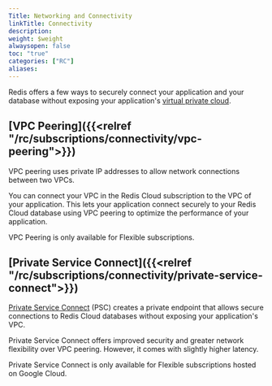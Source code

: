 ```yaml
---
Title: Networking and Connectivity
linkTitle: Connectivity
description: 
weight: $weight
alwaysopen: false
toc: "true"
categories: ["RC"]
aliases: 
---
```


Redis offers a few ways to securely connect your application and your database without exposing your application's [virtual private cloud](https://en.wikipedia.org/wiki/Virtual_private_cloud).

## [VPC Peering]({{<relref "/rc/subscriptions/connectivity/vpc-peering">}})

VPC peering uses private IP addresses to allow network connections between two VPCs.

You can connect your VPC in the Redis Cloud subscription to the VPC of your application. This lets your application connect securely to your Redis Cloud database using VPC peering to optimize the performance of your application.

VPC Peering is only available for Flexible subscriptions.

## [Private Service Connect]({{<relref "/rc/subscriptions/connectivity/private-service-connect">}})

[Private Service Connect](https://cloud.google.com/vpc/docs/private-service-connect) (PSC) creates a private endpoint that allows secure connections to Redis Cloud databases without exposing your application's VPC.

Private Service Connect offers improved security and greater network flexibility over VPC peering. However, it comes with slightly higher latency.

Private Service Connect is only available for Flexible subscriptions hosted on Google Cloud.

